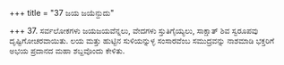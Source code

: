 +++
title = "37 ಜಯ ಜಯೆನ್ದುದು"

+++
37. ಸರ್ವಲೋಕಗಳು ಜಯಜಯವೆನ್ನಲು, ವೇದಗಳು ಸ್ತುತಿಗೈಯ್ಯಲು, ಸಾಕ್ಷಾತ್ ಶಿವ ಸ್ವರೂಪವು ದೃಷ್ಟಿಗೋಚರವಾಯಿತು. ಲಯ ಮತ್ತು ಹುಟ್ಟಿನ ಸುಳಿಯನ್ನುಳ್ಳ ಸಂಸಾರವೆಂಬ  ಸಮುದ್ರವನ್ನು ನಾಶಮಾಡಿ ಭಕ್ತರಿಗೆ ಅಭಯ ಪ್ರದಾನದ ಮಹಾ ಶಬ್ದವೊಂದು ಕೇಳಿತು.